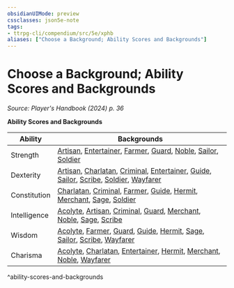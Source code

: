 ```yaml
---
obsidianUIMode: preview
cssclasses: json5e-note
tags:
- ttrpg-cli/compendium/src/5e/xphb
aliases: ["Choose a Background; Ability Scores and Backgrounds"]
---
```

# Choose a Background; Ability Scores and Backgrounds
*Source: Player's Handbook (2024) p. 36* 

**Ability Scores and Backgrounds**

| Ability | Backgrounds |
|---------|-------------|
| Strength | [Artisan](3-Mechanics/CLI/backgrounds/artisan-xphb.md), [Entertainer](3-Mechanics/CLI/backgrounds/entertainer-xphb.md), [Farmer](3-Mechanics/CLI/backgrounds/farmer-xphb.md), [Guard](3-Mechanics/CLI/backgrounds/guard-xphb.md), [Noble](3-Mechanics/CLI/backgrounds/noble-xphb.md), [Sailor](3-Mechanics/CLI/backgrounds/sailor-xphb.md), [Soldier](3-Mechanics/CLI/backgrounds/soldier-xphb.md) |
| Dexterity | [Artisan](3-Mechanics/CLI/backgrounds/artisan-xphb.md), [Charlatan](3-Mechanics/CLI/backgrounds/charlatan-xphb.md), [Criminal](3-Mechanics/CLI/backgrounds/criminal-xphb.md), [Entertainer](3-Mechanics/CLI/backgrounds/entertainer-xphb.md), [Guide](3-Mechanics/CLI/backgrounds/guide-xphb.md), [Sailor](3-Mechanics/CLI/backgrounds/sailor-xphb.md), [Scribe](3-Mechanics/CLI/backgrounds/scribe-xphb.md), [Soldier](3-Mechanics/CLI/backgrounds/soldier-xphb.md), [Wayfarer](3-Mechanics/CLI/backgrounds/wayfarer-xphb.md) |
| Constitution | [Charlatan](3-Mechanics/CLI/backgrounds/charlatan-xphb.md), [Criminal](3-Mechanics/CLI/backgrounds/criminal-xphb.md), [Farmer](3-Mechanics/CLI/backgrounds/farmer-xphb.md), [Guide](3-Mechanics/CLI/backgrounds/guide-xphb.md), [Hermit](3-Mechanics/CLI/backgrounds/hermit-xphb.md), [Merchant](3-Mechanics/CLI/backgrounds/merchant-xphb.md), [Sage](3-Mechanics/CLI/backgrounds/sage-xphb.md), [Soldier](3-Mechanics/CLI/backgrounds/soldier-xphb.md) |
| Intelligence | [Acolyte](3-Mechanics/CLI/backgrounds/acolyte-xphb.md), [Artisan](3-Mechanics/CLI/backgrounds/artisan-xphb.md), [Criminal](3-Mechanics/CLI/backgrounds/criminal-xphb.md), [Guard](3-Mechanics/CLI/backgrounds/guard-xphb.md), [Merchant](3-Mechanics/CLI/backgrounds/merchant-xphb.md), [Noble](3-Mechanics/CLI/backgrounds/noble-xphb.md), [Sage](3-Mechanics/CLI/backgrounds/sage-xphb.md), [Scribe](3-Mechanics/CLI/backgrounds/scribe-xphb.md) |
| Wisdom | [Acolyte](3-Mechanics/CLI/backgrounds/acolyte-xphb.md), [Farmer](3-Mechanics/CLI/backgrounds/farmer-xphb.md), [Guard](3-Mechanics/CLI/backgrounds/guard-xphb.md), [Guide](3-Mechanics/CLI/backgrounds/guide-xphb.md), [Hermit](3-Mechanics/CLI/backgrounds/hermit-xphb.md), [Sage](3-Mechanics/CLI/backgrounds/sage-xphb.md), [Sailor](3-Mechanics/CLI/backgrounds/sailor-xphb.md), [Scribe](3-Mechanics/CLI/backgrounds/scribe-xphb.md), [Wayfarer](3-Mechanics/CLI/backgrounds/wayfarer-xphb.md) |
| Charisma | [Acolyte](3-Mechanics/CLI/backgrounds/acolyte-xphb.md), [Charlatan](3-Mechanics/CLI/backgrounds/charlatan-xphb.md), [Entertainer](3-Mechanics/CLI/backgrounds/entertainer-xphb.md), [Hermit](3-Mechanics/CLI/backgrounds/hermit-xphb.md), [Merchant](3-Mechanics/CLI/backgrounds/merchant-xphb.md), [Noble](3-Mechanics/CLI/backgrounds/noble-xphb.md), [Wayfarer](3-Mechanics/CLI/backgrounds/wayfarer-xphb.md) |
^ability-scores-and-backgrounds
